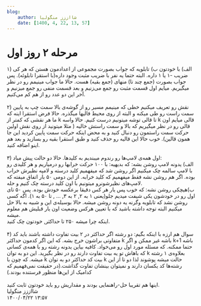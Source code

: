 ```yaml
---
blog:
    author: شااززز منگولیا
    date: [1400, 4, 22, 13, 57]
---
```

# مرحله ۲ روز اول

<div class="cnt">
۱) الف) با خودتون ب) تابلویه که جواب بصورت مجموعی از اعدادمون هستن که هر کی ضریب -۱ یا ۱ داره. البته حتما یه نفر با ضریب مثبت وجود داره(با استقرا تابلوئه). پس جواب بصورت (جمع چند تا) منهای (جمع بقیه) هست. حالا ما جواب مینیمم رو در نظر میگیریم. میایم اول قسمت مثبت رو جمع می‌زنیم و بعد قسمت منفی رو جمع میزنیم و آخر این دو عدد رو از هم کم می‌کنیم.<br/><br/>۲) نقش رو تعریف میکنیم خطی که مینیمم مسیر رو از گوشه‌ی بالا سمت چپ به پایین سمت راست رو طی میکنه و البته از روی محیط قالیها میگذره. حالا فرض استقرا اینه که ما هر نقشی که کمتر از k تا قالی توشه میتونیم درست کنیم. حالا واسه k قالی میایم اون قالی رو در نظر میگیریم که بالا و سمت راستش خالیه ( مثلا میتونید از روی نقش اولین حرکت سمت راستمون رو دنبال کنید و به محض اینکه حرکت سمت پایین کردید این جا همون قالین). خوب حالا این قالیه رو حذف کنید و طبق استقرا بقیه رو بسازید و بعد هم اینو اضافه کنید.<br/><br/>۳) اول همه‌ی لامپ‌ها رو رندوم میبندیم به کلیدها. حالا دو حالت پیش میاد:<br/>الف) یدونه لامپ روشن بشه: که بدیهیه: با ۱۰۰ حرکت خرابها رو درمیاریم و هر کلیدی رو با لامپ سالمه چک میکنیم اگر روشن شد که میفهمیم کلید درسته و لامپه نظیرش خراب بوده. اگر هم روشن نشه فقط میفهمیم که کلید خرابه. از این دومی ۵۰ بار اتفاق میفته که لامپ‌های نظیرشونرو میتونیم با اون کلید درسته چک کنیم و حله.<br/>ب)هیچکی روشن نشه: که خوب ‍پس یار هر کس دقیقا برعکسه خودش بوده. پس ۵۰ تای اول رو در خودشون یکی شیفت میدیم جلو(یعنی ۱ به ۲, ۲ به ۳, ... , تا ۵۰ به ۱). اگه کسی روشن نشد که تابلویه وگرنه یه دونه روشن میشه. حالا بوسیله‌ی این و شبیه به بالا حل میکنیم البته توجه داشته باشید که با تعیین هرکس وضعیت اون یار قبلیش هم معلوم میشه.<br/>اینکه چرا میشه ۲۵۰ تا حداکثر, خودتون چک کنید.<br/><br/>۴) سوال هم ارزه با اینکه بگیم: دو رشته اگر حداکثر در ۲ بیت تفاوت داشته باشند باید کد متفاوتی براشون خرج بشه. که این اگر کدمون حداکثر k باشه غیر ممکن و اگر k+1 باشه حتما ممکنه. که مسئله مورد اول رو می‌خواد. کافیه بیاین یدونه رشته رو با همه‌ی کسانی که باهاش تو یه بیت تفاوت دارند رو در نظر بگیرید. این دو به توان k بعلاوه‌ی ۱ رشته میشه. که چون با k بیت کد حداکثر دو به توان k حالت میشه پوشوند لذا دو تا از این رشته‌ها کد یکسان دارند و نمیتوان بینشان تفاوت گذاشت.(در حقیقت نمی‌فهمیم که کدامیک از این‌ها منظور فرستنده بودند.)<br/><br/>اینها هم تقریبا حل-راهنمایی بودند و مقداریش رو باید خودتون ثابت کنید.
</div>

<div class="blog-info">
    <div class="blog-author">شااززز منگولیا</div>
    <div class="blog-date">۱۴۰۰/۰۴/۲۲ ۱۳:۵۷</div>
</div>

